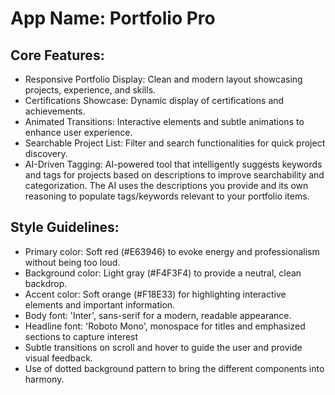# **App Name**: Portfolio Pro

## Core Features:

- Responsive Portfolio Display: Clean and modern layout showcasing projects, experience, and skills.
- Certifications Showcase: Dynamic display of certifications and achievements.
- Animated Transitions: Interactive elements and subtle animations to enhance user experience.
- Searchable Project List: Filter and search functionalities for quick project discovery.
- AI-Driven Tagging: AI-powered tool that intelligently suggests keywords and tags for projects based on descriptions to improve searchability and categorization. The AI uses the descriptions you provide and its own reasoning to populate tags/keywords relevant to your portfolio items.

## Style Guidelines:

- Primary color: Soft red (#E63946) to evoke energy and professionalism without being too loud.
- Background color: Light gray (#F4F3F4) to provide a neutral, clean backdrop.
- Accent color: Soft orange (#F18E33) for highlighting interactive elements and important information.
- Body font: 'Inter', sans-serif for a modern, readable appearance.
- Headline font: 'Roboto Mono', monospace for titles and emphasized sections to capture interest
- Subtle transitions on scroll and hover to guide the user and provide visual feedback.
- Use of dotted background pattern to bring the different components into harmony.